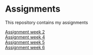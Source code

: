 # Assignments
This repository contains my assignments

[Assignment week 2](https://github.com/jesperkrauth/Assignments/blob/master/Assignment_week_2.ipynb)  
[Assignment week 4](https://github.com/jesperkrauth/Assignments/blob/master/Assignment_week_4.ipynb)  
[Assignment week 5](https://github.com/jesperkrauth/Assignments/blob/master/Assignment_week_5.ipynb)  
[Assignment week 6](https://github.com/jesperkrauth/Assignments/blob/master/assignment4.ipynb)
